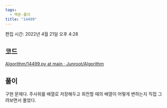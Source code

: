```yaml
---
tags:
  - 백준-풀이
title: "14499"
---
```


편집 시간: 2022년 4월 21일 오후 4:28

## 코드

[Algorithm/14499.py at main · Junroot/Algorithm](https://github.com/Junroot/Algorithm/blob/main/baekjoon/14499.py)

## 풀이

구현 문제다. 주사위를 배열로 저장해두고 회전할 때의 배열이 어떻게 변하는지 직접 그려보면서 풀었다.
